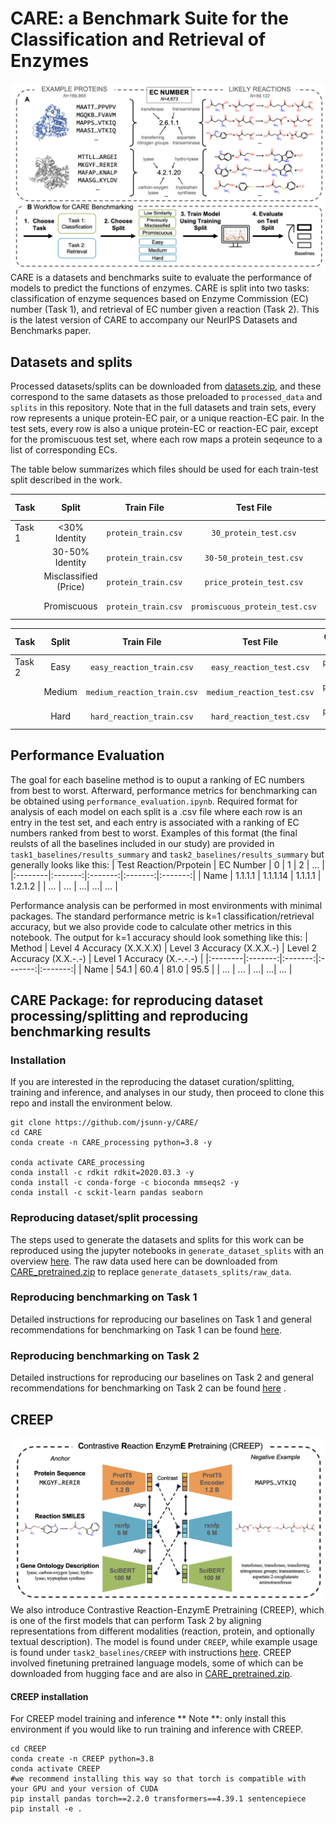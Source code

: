 # CARE:  a Benchmark Suite for the Classification and Retrieval of Enzymes
![image](figs/workflow.png)
CARE is a datasets and benchmarks suite to evaluate the performance of models to predict the functions of enzymes. CARE is split into two tasks: classification of enzyme sequences based on Enzyme Commission (EC) number (Task 1), and retrieval of EC number given a reaction (Task 2). This is the latest version of CARE to accompany our NeurIPS Datasets and Benchmarks paper.

## Datasets and splits
Processed datasets/splits can be downloaded from [datasets.zip](https://zenodo.org/records/12207966), and these correspond to the same datasets as those preloaded to `processed_data` and `splits` in this repository. Note that in the full datasets and train sets, every row represents a unique protein-EC pair, or a unique reaction-EC pair. In the test sets, every row is also a unique protein-EC or reaction-EC pair, except for the promiscuous test set, where each row maps a protein seqeunce to a list of corresponding ECs.

The table below summarizes which files should be used for each train-test split described in the work.

| Task | Split |Train File | Test File | Optional Train Files |
|:--------|:-------:|:-------:|:-------:|:-------:|
| Task 1 | <30% Identity | `protein_train.csv` | `30_protein_test.csv` | `reaction2EC.csv` `text2EC.csv`|
|  | 30-50% Identity | `protein_train.csv` | `30-50_protein_test.csv` | `reaction2EC.csv` `text2EC.csv`|
|  | Misclassified (Price) | `protein_train.csv` | `price_protein_test.csv` | `reaction2EC.csv` `text2EC.csv`|
|  | Promiscuous | `protein_train.csv` | `promiscuous_protein_test.csv` | `reaction2EC.csv` `text2EC.csv`|

| Task | Split |Train File | Test File |  Optional Train Files |
|:--------|:-------:|:-------:|:-------:|:-------:| 
| Task 2 |  Easy | `easy_reaction_train.csv` | `easy_reaction_test.csv` | `protein2EC.csv` `text2EC.csv`|
|  | Medium | `medium_reaction_train.csv` | `medium_reaction_test.csv` |  `protein2EC.csv` `text2EC.csv`|
|  | Hard | `hard_reaction_train.csv` | `hard_reaction_test.csv` |  `protein2EC.csv` `text2EC.csv`|

## Performance Evaluation
The goal for each baseline method is to ouput a ranking of EC numbers from best to worst. Afterward, performance metrics for benchmarking can be obtained using `performance_evaluation.ipynb`. Required format for analysis of each model on each split is a .csv file where each row is an entry in the test set, and each entry is associated with a ranking of EC numbers ranked from best to worst. Examples of this format (the final reulsts of all the baselines included in our study) are provided in `task1_baselines/results_summary` and `task2_baselines/results_summary` but generally looks like this:
| Test Reaction/Prpotein | EC Number | 0 | 1 | 2 | ... |
|:--------|:-------:|:-------:|:-------:|:-------:|
| Name |  1.1.1.1 | 1.1.1.14 | 1.1.1.1 | 1.2.1.2 |
| ... | ... | ...|  ...|  ... |


Performance analysis can be performed in most environments with minimal packages. The standard performance metric is k=1 classification/retrieval accuracy, but we also provide code to calculate other metrics in this notebook. The output for k=1 accuracy should look something like this:
| Method | Level 4 Accuracy (X.X.X.X) | Level 3 Accuracy (X.X.X.-) | Level 2 Accuracy (X.X.-.-) | Level 1 Accuracy (X.-.-.-) |
|:--------|:-------:|:-------:|:-------:|:-------:|
| Name |  54.1 | 60.4 | 81.0 | 95.5 |
| ... | ... | ...|  ...|  ... |

## CARE Package: for reproducing dataset processing/splitting and reproducing benchmarking results

### Installation
If you are interested in the reproducing the dataset curation/splitting, training and inference, and analyses in our study, then proceed to clone this repo and install the environment below.

```
git clone https://github.com/jsunn-y/CARE/
cd CARE
conda create -n CARE_processing python=3.8 -y

conda activate CARE_processing
conda install -c rdkit rdkit=2020.03.3 -y
conda install -c conda-forge -c bioconda mmseqs2 -y
conda install -c sckit-learn pandas seaborn
```

### Reproducing dataset/split processing

The steps used to generate the datasets and splits for this work can be reproduced using the jupyter notebooks in `generate_dataset_splits` with an overview [here](generate_datasets_splits). The raw data used here can be downloaded from [CARE_pretrained.zip](https://zenodo.org/records/12207966) to replace  `generate_datasets_splits/raw_data`.

### Reproducing benchmarking on Task 1 

Detailed instructions for reproducing our baselines on Task 1 and general recommendations for benchmarking on Task 1 can be found [here](task1_baselines).

### Reproducing benchmarking on Task 2 

Detailed instructions for reproducing our baselines on Task 2 and general recommendations for benchmarking on Task 2 can be found [here](task2_baselines) .

## CREEP
![image](figs/CREEP.png)
We also introduce Contrastive Reaction-EnzymE Pretraining (CREEP), which is one of the first models that can perform Task 2 by aligning representations from different modalities (reaction, protein, and optionally textual description). The model is found under `CREEP`, while example usage is found under `task2_baselines/CREEP` with instructions [here](task2_baselines). CREEP involved finetuning pretrained language models, some of which can be downloaded from hugging face and are also in [CARE_pretrained.zip](https://zenodo.org/records/12207966).

#### CREEP installation
For CREEP model training and inference
** Note **: only install this environment if you would like to run training and inference with CREEP.

```
cd CREEP
conda create -n CREEP python=3.8
conda activate CREEP
#we recommend installing this way so that torch is compatible with your GPU and your version of CUDA
pip install pandas torch==2.2.0 transformers==4.39.1 sentencepiece
pip install -e .
```
